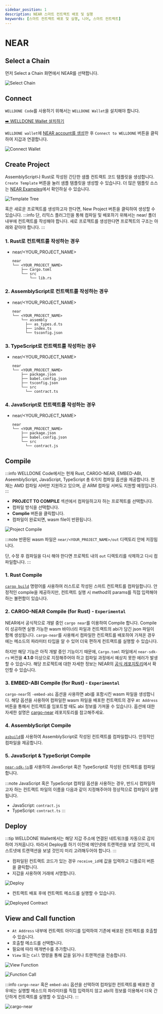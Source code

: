 ```yaml
---
sidebar_position: 1
description: NEAR 스마트 컨트랙트 배포 및 실행
keywords: [스마트 컨트랙트 배포 및 실행, 니어, 스마트 컨트랙트]
---
```


# NEAR

## Select a Chain

먼저 Select a Chain 화면에서 NEAR를 선택합니다.

![Select Chain](img/select-chain-near.png?raw=true 'Select Chain')

## Connect

`WELLDONE Code`를 사용하기 위해서는 `WELLDONE Wallet`을 설치해야 합니다.

[➡️ WELLDONE Wallet 설치하기](https://chrome.google.com/webstore/detail/welldone-wallet/bmkakpenjmcpfhhjadflneinmhboecjf?hl=ko)

`WELLDONE wallet`에 [NEAR account를 생성](https://docs.welldonestudio.io/ko/wallet/manual/how-to-create-an-account/)한 후 `Connect to WELLDONE` 버튼을 클릭하여 지갑과 연결합니다.

![Connect Wallet](img/connect-wallet-near.png?raw=true 'Connect Wallet')

## Create Project

AssemblyScript나 Rust로 작성된 간단한 샘플 컨트랙트 코드 탬플릿을 생성합니다. `Create Template` 버튼을 눌러 샘플 템플릿을 생성할 수 있습니다. 더 많은 템플릿 소스는 [NEAR Examples](https://examples.near.org/)에서 확인하실 수 있습니다.

![Template Tree](img/template-tree.png?raw=true 'Template Tree')

혹은 새로운 프로젝트를 생성하고자 한다면, New Project 버튼을 클릭하여 생성할 수 있습니다.
:::info
단, 리믹스 플러그인을 통해 컴파일 및 배포하기 위해서는 near/ 폴더 내부에 컨트랙트를 작성해야 합니다. 새로 프로젝트를 생성한다면 프로젝트의 구조는 아래와 같아야 합니다.
:::

### 1. Rust로 컨트랙트를 작성하는 경우

- near/<YOUR_PROJECT_NAME>
  ```
  near
  └── <YOUR_PROJECT_NAME>
      ├── Cargo.toml
      └── src
          └── lib.rs
  ```

### 2. AssemblyScript로 컨트랙트를 작성하는 경우

- near/<YOUR_PROJECT_NAME>
  ```
  near
  └── <YOUR_PROJECT_NAME>
      └── assembly
        ├── as_types.d.ts
        ├── index.ts
        └── tsconfig.json
  ```

### 3. TypeScript로 컨트랙트를 작성하는 경우

- near/<YOUR_PROJECT_NAME>
  ```
  near
  └── <YOUR_PROJECT_NAME>
      ├── package.json
      ├── babel.config.json
      ├── tsconfig.json
      └── src
        └── contract.ts
  ```

### 4. JavaScript로 컨트랙트를 작성하는 경우

- near/<YOUR_PROJECT_NAME>
  ```
  near
  └── <YOUR_PROJECT_NAME>
      ├── package.json
      ├── babel.config.json
      └── src
        └── contract.js
  ```

## Compile

:::info
WELLDONE Code에서는 현재 Rust, CARGO-NEAR, EMBED-ABI, AseemblyScript, JavaScript, TypeScript 총 6가지 컴파일 옵션을 제공합니다. 현재는 AMD 컴파일 서버만 지원하고 있으며, 곧 ARM 컴파일 서버도 지원할 예정입니다.
:::

- **PROJECT TO COMPILE** 섹션에서 컴파일하고자 하는 프로젝트를 선택합니다.
- 컴파일 방식을 선택합니다.
- **Complie** 버튼을 클릭합니다.
- 컴파일이 완료되면, wasm file이 반환됩니다.

![Project Compile](img/project-compile.png?raw=true 'Project Compile')

:::note
반환된 wasm 파일은 `near/<YOUR_PROJECT_NAME>/out` 디렉토리 안에 저장됩니다.

단, 수정 후 컴파일을 다시 해야 한다면 프로젝트 내의 `out` 디렉토리를 삭제하고 다시 컴파일합니다.
:::

### 1. Rust Compile

[`cargo build`](https://doc.rust-lang.org/cargo/commands/cargo-build.html) 명령어를 사용하여 러스트로 작성된 스마트 컨트랙트를 컴파일합니다. 안정적인 compile을 제공하지만, 컨트랙트 실행 시 method의 params를 직접 입력해야 하는 불편함이 있습니다.

### 2. CARGO-NEAR Compile (for Rust) - `Experimental`

NEAR에서 공식적으로 개발 중인 `cargo near`를 이용하여 Compile 합니다. Compile이 성공하면 실행 가능한 wasm 바이너리 파일과 컨트랙트의 abi가 담긴 json 파일이 함께 생성됩니다. `cargo-near`를 사용해서 컴파일한 컨트랙트를 배포하여 가져온 경우에는 메소드의 파라미터 타입을 알 수 있어 더욱 편하게 컨트랙트를 실행할 수 있습니다.

하지만 해당 기능은 아직 개발 중인 기능이기 때문에, `Cargo.toml` 파일에서 `near-sdk-rs` 버전을 **4.1.0** 이상으로 지정해주어야 하고 컴파일 과정에서 예상치 못한 에러가 발생할 수 있습니다. 해당 프로젝트에 대한 자세한 정보는 NEAR의 [공식 레포지토리](https://github.com/near/abi)에서 확인할 수 있습니다.

### 3. EMBED-ABI Compile (for Rust) - `Experimental`

`cargo-near`의 `-embed-abi` 옵션을 사용하면 abi를 포함시킨 wasm 파일을 생성합니다. 해당 옵션을 사용하여 컴파일한 wasm 파일을 배포한 컨트랙트의 경우 `At Address` 버튼을 통해서 컨트랙트를 임포트할 때도 abi 정보를 가져올 수 있습니다. 옵션에 대한 자세한 설명은 [cargo-near](https://github.com/near/cargo-near) 레포지토리를 참고해주세요.

### 4. AssemblyScript Compile

[`asbuild`](https://github.com/AssemblyScript/asbuild)를 사용하여 AssemblyScript로 작성된 컨트랙트를 컴파일합니다. 안정적인 컴파일을 제공합니다.

### 5. JavaScript & TypeScript Compile

[`near-sdk-js`](https://github.com/near/near-sdk-js)를 사용하여 JavaScript 혹은 TypeScript로 작성된 컨트랙트를 컴파일합니다.

:::note
JavaScript 혹은 TypeScript 컴파일 옵션을 사용하는 경우, 반드시 컴파일하고자 하는 컨트랙트 파일의 이름을 다음과 같이 지정해주어야 정상적으로 컴파일이 실행됩니다.
- JavaScript: `contract.js`
- TypeScript: `contract.ts` 
:::

## Deploy

:::tip
WELLDONE Wallet에서는 해당 지갑 주소에 연결된 네트워크를 자동으로 감지하여 가져옵니다. 따라서 Deploy를 하기 이전에 메인넷에 트랜잭션을 보낼 것인지, 테스트넷에 트랜잭션을 보낼 것인지 미리 고려해두어야 합니다.
:::

- 컴파일된 컨트랙트 코드가 있는 경우 `receive_id`에 값을 입력하고 디플로이 버튼을 클릭합니다.
- 지갑을 사용하여 거래에 서명합니다.

![Deploy](img/deploy.png?raw=true 'Deploy')

- 컨트랙트 배포 후에 컨트랙트 메소드를 실행할 수 있습니다.

![Deployed Contract](img/deployed-contract.png?raw=true 'Deployed Contract')

## View and Call function

- `At Address` 내부에 컨트랙트 아이디를 입력하여 기존에 배포된 컨트랙트를 호출할 수 있습니다.
- 호출할 메소드를 선택합니다.
- 필요에 따라 매개변수를 추가합니다.
- `View` 또는 `Call` 명령을 통해 값을 읽거나 트랜잭션을 전송합니다.

![View Function](img/view-function.png?raw=true 'View Function')

![Function Call](img/function-call.png?raw=true 'Function Call')

:::info
`cargo-near` 혹은 `embed-abi` 옵션을 선택하여 컴파일한 컨트랙트를 배포한 경우에는 실행할 메소드의 파라미터를 직접 입력하지 않고 abi의 정보를 이용해서 더욱 간단하게 컨트랙트를 실행할 수 있습니다.
:::

![cargo-near](img/cargo-near.png?raw=true 'cargo-near')